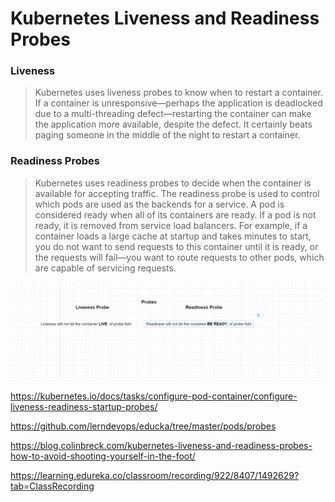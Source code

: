 
# Kubernetes Liveness and Readiness Probes

### Liveness

> Kubernetes uses liveness probes to know when to restart a container. If a container is unresponsive—perhaps the application is deadlocked due to a multi-threading defect—restarting the container can make the application more available, despite the defect. It certainly beats paging someone in the middle of the night to restart a container.

### Readiness Probes

> Kubernetes uses readiness probes to decide when the container is available for accepting traffic. The readiness probe is used to control which pods are used as the backends for a service. A pod is considered ready when all of its containers are ready. If a pod is not ready, it is removed from service load balancers. For example, if a container loads a large cache at startup and takes minutes to start, you do not want to send requests to this container until it is ready, or the requests will fail—you want to route requests to other pods, which are capable of servicing requests.

![probes](./Snapshots/probes.png)


https://kubernetes.io/docs/tasks/configure-pod-container/configure-liveness-readiness-startup-probes/

https://github.com/lerndevops/educka/tree/master/pods/probes

https://blog.colinbreck.com/kubernetes-liveness-and-readiness-probes-how-to-avoid-shooting-yourself-in-the-foot/


https://learning.edureka.co/classroom/recording/922/8407/1492629?tab=ClassRecording



